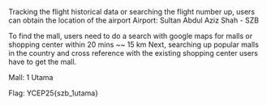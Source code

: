 Tracking the flight historical data or searching the flight number up, users can obtain the location of the airport
Airport: Sultan Abdul Aziz Shah - SZB

To find the mall, users need to do a search with google maps for malls or shopping center within 20 mins ~~ 15 km
Next, searching up popular malls in the country and cross reference with the existing shopping center users have to get the mall.

Mall: 1 Utama

Flag: YCEP25{szb_1utama}